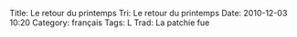 Title: Le retour du printemps
 Tri: Le retour du printemps
 Date: 2010-12-03 10:20
 Category: français
 Tags: L
 Trad: La patchie fue
 